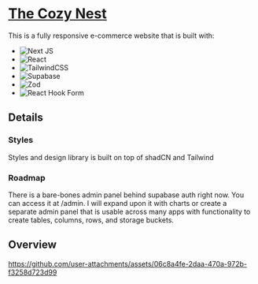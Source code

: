 # [The Cozy Nest](https://the-cozy-nest-eight.vercel.app/)

This is a fully responsive e-commerce website that is built with:

- ![Next JS](https://img.shields.io/badge/Next-black?style=for-the-badge&logo=next.js&logoColor=white)
- ![React](https://img.shields.io/badge/react-%2320232a.svg?style=for-the-badge&logo=react&logoColor=%2361DAFB)
- ![TailwindCSS](https://img.shields.io/badge/tailwindcss-%2338B2AC.svg?style=for-the-badge&logo=tailwind-css&logoColor=white)
- ![Supabase](https://img.shields.io/badge/Supabase-3ECF8E?style=for-the-badge&logo=supabase&logoColor=white)
- ![Zod](https://img.shields.io/badge/zod-%233068b7.svg?style=for-the-badge&logo=zod&logoColor=white)
- ![React Hook Form](https://img.shields.io/badge/React%20Hook%20Form-%23EC5990.svg?style=for-the-badge&logo=reacthookform&logoColor=white)

## Details

### Styles

Styles and design library is built on top of shadCN and Tailwind

### Roadmap

There is a bare-bones admin panel behind supabase auth right now. You can access it at /admin. I will expand upon it with charts or create a separate admin panel that is usable across many apps with functionality to create tables, columns, rows, and storage buckets.

## Overview

https://github.com/user-attachments/assets/06c8a4fe-2daa-470a-972b-f3258d723d99
